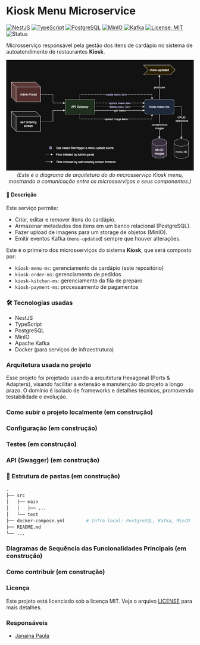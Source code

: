 # Kiosk Menu Microservice

[![NestJS](https://img.shields.io/badge/NestJS-red?logo=nestjs&logoColor=white)](https://nestjs.com/)
[![TypeScript](https://img.shields.io/badge/TypeScript-blue?logo=typescript&logoColor=white)](https://www.typescriptlang.org/)
[![PostgreSQL](https://img.shields.io/badge/PostgreSQL-4169E1?logo=postgresql&logoColor=white)](https://www.postgresql.org/)
[![MinIO](https://img.shields.io/badge/MinIO-EF3C3A?logo=minio&logoColor=white)](https://min.io/)
[![Kafka](https://img.shields.io/badge/Kafka-231F20?logo=apachekafka&logoColor=white)](https://kafka.apache.org/)
[![License: MIT](https://img.shields.io/badge/License-MIT-yellow.svg)](https://opensource.org/licenses/MIT)
![Status](https://img.shields.io/badge/Status-Em%20Desenvolvimento-blue)

Microsserviço responsável pela gestão dos itens de cardápio no sistema de autoatendimento de restaurantes **Kiosk**.

<p align="center">
  <img src="../docs/kiosk_menu_ms_arch.png" alt="Diagrama de Arquitetura do microsserviço Kiosk menu">
  <br>
  <em>(Este é o diagrama de arquitetura do do microsserviço Kiosk menu, mostrando a comunicação entre os microsserviços e seus componentes.)</em>
</p>

#### 📌 Descrição

Este serviço permite:

- Criar, editar e remover itens do cardápio.
- Armazenar metadados dos itens em um banco relacional (PostgreSQL).
- Fazer upload de imagens para um storage de objetos (MinIO).
- Emitir eventos Kafka (`menu-updated`) sempre que houver alterações.

Este é o primeiro dos microsserviços do sistema **Kiosk**, que será composto por:

- `kiosk-menu-ms`: gerenciamento de cardápio (este repositório)
- `kiosk-order-ms`: gerenciamento de pedidos
- `kiosk-kitchen-ms`: gerenciamento da fila de preparo
- `kiosk-payment-ms`: processamento de pagamentos

### 🛠️ Tecnologias usadas

- NestJS
- TypeScript
- PostgreSQL
- MinIO
- Apache Kafka
- Docker (para serviços de infraestrutura)

### Arquitetura usada no projeto

Esse projeto foi projetado usando a arquitetura Hexagonal (Ports & Adapters), visando facilitar a extensão e manutenção do projeto a longo prazo. O domínio é isolado de frameworks e detalhes técnicos, promovendo testabilidade e evolução.

### Como subir o projeto localmente (em construção)

### Configuração (em construção)

### Testes (em construção)

### API (Swagger) (em construção)


### 📂 Estrutura de pastas (em construção)

```bash
.
├── src
│   ├── main
│   │   ├── ...
│   └── test
├── docker-compose.yml        # Infra local: PostgreSQL, Kafka, MinIO
├── README.md
└── ...
```

### Diagramas de Sequência das Funcionalidades Principais (em construção)

### Como contribuir (em construção)

### Licença

Este projeto está licenciado sob a licença MIT. Veja o arquivo [LICENSE](../LICENSE) para mais detalhes.

### Responsáveis

- [Janaina Paula](https://github.com/JanainaPaula)
